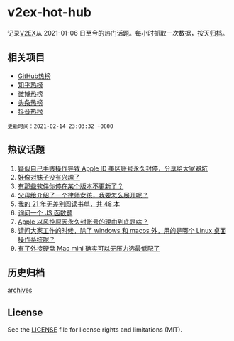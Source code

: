# v2ex-hot-hub

 记录[V2EX](https://www.v2ex.com/)从 2021-01-06 日至今的热门话题。每小时抓取一次数据，按天[归档](archives)。
 
 ## 相关项目

- [GitHub热榜](https://github.com/lonnyzhang423/github-hot-hub)
- [知乎热榜](https://github.com/lonnyzhang423/zhihu-hot-hub)
- [微博热榜](https://github.com/lonnyzhang423/weibo-hot-hub)
- [头条热榜](https://github.com/lonnyzhang423/toutiao-hot-hub)
- [抖音热榜](https://github.com/lonnyzhang423/douyin-hot-hub)


 `更新时间：2021-02-14 23:03:32 +0800`

## 热议话题

1. [疑似自己手贱操作导致 Apple ID 美区账号永久封停，分享给大家避坑](https://www.v2ex.com/t/753227)
1. [好像对妹子没有兴趣了](https://www.v2ex.com/t/753295)
1. [有那些软件你停在某个版本不更新了？](https://www.v2ex.com/t/753273)
1. [父母给介绍了一个律师女孩，我要怎么展开呢？](https://www.v2ex.com/t/753263)
1. [我的 21 年无差别阅读书单，共 48 本](https://www.v2ex.com/t/753268)
1. [询问一个 JS 函数题](https://www.v2ex.com/t/753236)
1. [Apple 以风控原因永久封账号的理由到底是啥？](https://www.v2ex.com/t/753265)
1. [请问大家工作的时候，除了 windows 和 macos 外，用的是哪个 Linux 桌面操作系统呢？](https://www.v2ex.com/t/753283)
1. [有了外接硬盘 Mac mini 确实可以无压力选最低配了](https://www.v2ex.com/t/753250)

## 历史归档

[archives](archives)

## License

See the [LICENSE](LICENSE) file for license rights and limitations (MIT).
